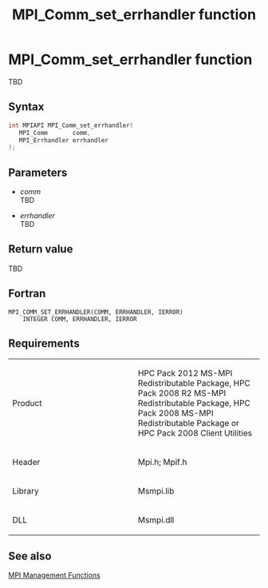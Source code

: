 ﻿---
title: MPI_Comm_set_errhandler function
TOCTitle: MPI_Comm_set_errhandler function
ms:assetid: 6e529f19-8012-4dd6-aaa0-1846088bf051
ms:mtpsurl: https://msdn.microsoft.com/en-us/library/Dn473281(v=VS.85)
ms:contentKeyID: 59360827
ms.date: 03/28/2018
mtps_version: v=VS.85
f1_keywords:
- MPI_COMM_SET_ERRHANDLER
- mpif/MPI_Comm_set_errhandler
- mpi/MPI_COMM_SET_ERRHANDLER
dev_langs:
- C++
- C
---

# MPI\_Comm\_set\_errhandler function

TBD

## Syntax

``` c++
int MPIAPI MPI_Comm_set_errhandler(
   MPI_Comm       comm,
   MPI_Errhandler errhandler
);
```

## Parameters

  - *comm*  
    TBD

  - *errhandler*  
    TBD

## Return value

TBD

## Fortran

    MPI_COMM_SET_ERRHANDLER(COMM, ERRHANDLER, IERROR)
        INTEGER COMM, ERRHANDLER, IERROR

## Requirements

<table>
<colgroup>
<col style="width: 50%" />
<col style="width: 50%" />
</colgroup>
<tbody>
<tr class="odd">
<td><p>Product</p></td>
<td><p>HPC Pack 2012 MS-MPI Redistributable Package, HPC Pack 2008 R2 MS-MPI Redistributable Package, HPC Pack 2008 MS-MPI Redistributable Package or HPC Pack 2008 Client Utilities</p></td>
</tr>
<tr class="even">
<td><p>Header</p></td>
<td>Mpi.h;
Mpif.h</td>
</tr>
<tr class="odd">
<td><p>Library</p></td>
<td>Msmpi.lib</td>
</tr>
<tr class="even">
<td><p>DLL</p></td>
<td>Msmpi.dll</td>
</tr>
</tbody>
</table>


## See also

[MPI Management Functions](mpi-management-functions.md)


